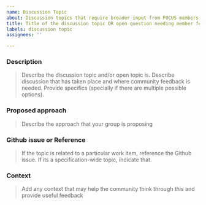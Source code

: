 ```yaml
---
name: Discussion Topic
about: Discussion topics that require broader input from FOCUS members
title: Title of the discussion topic OR open question needing member feedback
labels: discussion topic
assignees: ''

---
```


### Description
> Describe the discussion topic and/or open topic is. Describe discussion that has taken place and where community feedback is needed. Provide specifics (specially if there are multiple possible options).

### Proposed approach
> Describe the approach that your group is proposing

### Github issue or Reference
> If the topic is related to a particular work item, reference the Github issue. If its a specification-wide topic, indicate that.

### Context
> Add any context that may help the community think through this and provide useful feedback
